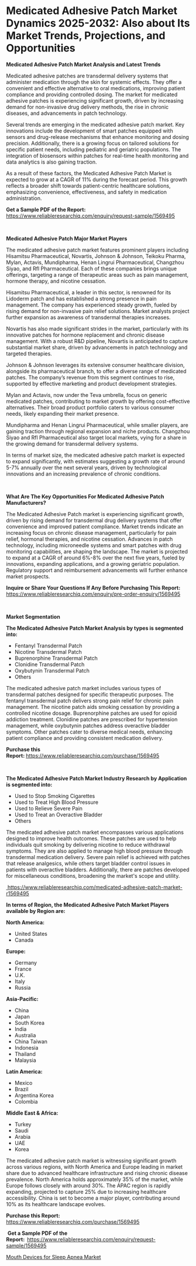 <p><h1>Medicated Adhesive Patch Market Dynamics 2025-2032: Also about Its Market Trends, Projections, and Opportunities</h1></p><p><strong>Medicated Adhesive Patch Market Analysis and Latest Trends</strong></p>
<p><p>Medicated adhesive patches are transdermal delivery systems that administer medication through the skin for systemic effects. They offer a convenient and effective alternative to oral medications, improving patient compliance and providing controlled dosing. The market for medicated adhesive patches is experiencing significant growth, driven by increasing demand for non-invasive drug delivery methods, the rise in chronic diseases, and advancements in patch technology.</p><p>Several trends are emerging in the medicated adhesive patch market. Key innovations include the development of smart patches equipped with sensors and drug-release mechanisms that enhance monitoring and dosing precision. Additionally, there is a growing focus on tailored solutions for specific patient needs, including pediatric and geriatric populations. The integration of biosensors within patches for real-time health monitoring and data analytics is also gaining traction.</p><p>As a result of these factors, the Medicated Adhesive Patch Market is expected to grow at a CAGR of 11% during the forecast period. This growth reflects a broader shift towards patient-centric healthcare solutions, emphasizing convenience, effectiveness, and safety in medication administration.</p></p>
<p><strong>Get a Sample PDF of the Report:&nbsp;</strong> <a href="https://www.reliableresearchiq.com/enquiry/request-sample/1569495?utm_campaign=2758&utm_medium=2&utm_source=Github&utm_content=ia&utm_term=25032025&utm_id=medicated-adhesive-patch">https://www.reliableresearchiq.com/enquiry/request-sample/1569495</a></p>
<p>&nbsp;</p>
<p><strong>Medicated Adhesive Patch Major Market Players</strong></p>
<p><p>The medicated adhesive patch market features prominent players including Hisamitsu Pharmaceutical, Novartis, Johnson & Johnson, Teikoku Pharma, Mylan, Actavis, Mundipharma, Henan Lingrui Pharmaceutical, Changzhou Siyao, and Rfl Pharmaceutical. Each of these companies brings unique offerings, targeting a range of therapeutic areas such as pain management, hormone therapy, and nicotine cessation.</p><p>Hisamitsu Pharmaceutical, a leader in this sector, is renowned for its Lidoderm patch and has established a strong presence in pain management. The company has experienced steady growth, fueled by rising demand for non-invasive pain relief solutions. Market analysts project further expansion as awareness of transdermal therapies increases.</p><p>Novartis has also made significant strides in the market, particularly with its innovative patches for hormone replacement and chronic disease management. With a robust R&D pipeline, Novartis is anticipated to capture substantial market share, driven by advancements in patch technology and targeted therapies.</p><p>Johnson & Johnson leverages its extensive consumer healthcare division, alongside its pharmaceutical branch, to offer a diverse range of medicated patches. The company’s revenue from this segment continues to rise, supported by effective marketing and product development strategies.</p><p>Mylan and Actavis, now under the Teva umbrella, focus on generic medicated patches, contributing to market growth by offering cost-effective alternatives. Their broad product portfolio caters to various consumer needs, likely expanding their market presence.</p><p>Mundipharma and Henan Lingrui Pharmaceutical, while smaller players, are gaining traction through regional expansion and niche products. Changzhou Siyao and Rfl Pharmaceutical also target local markets, vying for a share in the growing demand for transdermal delivery systems.</p><p>In terms of market size, the medicated adhesive patch market is expected to expand significantly, with estimates suggesting a growth rate of around 5-7% annually over the next several years, driven by technological innovations and an increasing prevalence of chronic conditions.</p></p>
<p>&nbsp;</p>
<p><strong>What Are The Key Opportunities For Medicated Adhesive Patch Manufacturers?</strong></p>
<p><p>The Medicated Adhesive Patch market is experiencing significant growth, driven by rising demand for transdermal drug delivery systems that offer convenience and improved patient compliance. Market trends indicate an increasing focus on chronic disease management, particularly for pain relief, hormonal therapies, and nicotine cessation. Advances in patch technology, including microneedle systems and smart patches with drug monitoring capabilities, are shaping the landscape. The market is projected to expand at a CAGR of around 6%-8% over the next five years, fueled by innovations, expanding applications, and a growing geriatric population. Regulatory support and reimbursement advancements will further enhance market prospects.</p></p>
<p><strong>Inquire or Share Your Questions If Any Before Purchasing This Report:</strong> <a href="https://www.reliableresearchiq.com/enquiry/pre-order-enquiry/1569495?utm_campaign=2758&utm_medium=2&utm_source=Github&utm_content=ia&utm_term=25032025&utm_id=medicated-adhesive-patch">https://www.reliableresearchiq.com/enquiry/pre-order-enquiry/1569495</a></p>
<p>&nbsp;</p>
<p><strong>Market Segmentation</strong></p>
<p><strong>The Medicated Adhesive Patch Market Analysis by types is segmented into:</strong></p>
<p><ul><li>Fentanyl Transdermal Patch</li><li>Nicotine Transdermal Patch</li><li>Buprenorphine Transdermal Patch</li><li>Clonidine Transdermal Patch</li><li>Oxybutynin Transdermal Patch</li><li>Others</li></ul></p>
<p><p>The medicated adhesive patch market includes various types of transdermal patches designed for specific therapeutic purposes. The fentanyl transdermal patch delivers strong pain relief for chronic pain management. The nicotine patch aids smoking cessation by providing a controlled nicotine dosage. Buprenorphine patches are used for opioid addiction treatment. Clonidine patches are prescribed for hypertension management, while oxybutynin patches address overactive bladder symptoms. Other patches cater to diverse medical needs, enhancing patient compliance and providing consistent medication delivery.</p></p>
<p><strong>Purchase this Report:&nbsp;</strong><a href="https://www.reliableresearchiq.com/purchase/1569495?utm_campaign=2758&utm_medium=2&utm_source=Github&utm_content=ia&utm_term=25032025&utm_id=medicated-adhesive-patch">https://www.reliableresearchiq.com/purchase/1569495</a></p>
<p>&nbsp;</p>
<p><strong>The Medicated Adhesive Patch Market Industry Research by Application is segmented into:</strong></p>
<p><ul><li>Used to Stop Smoking Cigarettes</li><li>Used to Treat High Blood Pressure</li><li>Used to Relieve Severe Pain</li><li>Used to Treat an Overactive Bladder</li><li>Others</li></ul></p>
<p><p>The medicated adhesive patch market encompasses various applications designed to improve health outcomes. These patches are used to help individuals quit smoking by delivering nicotine to reduce withdrawal symptoms. They are also applied to manage high blood pressure through transdermal medication delivery. Severe pain relief is achieved with patches that release analgesics, while others target bladder control issues in patients with overactive bladders. Additionally, there are patches developed for miscellaneous conditions, broadening the market's scope and utility.</p></p>
<p><a href="https://www.reliableresearchiq.com/medicated-adhesive-patch-market-r1569495?utm_campaign=2758&utm_medium=2&utm_source=Github&utm_content=ia&utm_term=25032025&utm_id=medicated-adhesive-patch">&nbsp;https://www.reliableresearchiq.com/medicated-adhesive-patch-market-r1569495</a></p>
<p><strong>In terms of Region, the Medicated Adhesive Patch Market Players available by Region are:</strong></p>
<p>
    <p> <strong> North America: </strong>
        <ul>
            <li>United States</li>
            <li>Canada</li>
        </ul>
        </p> 
    <p> <strong> Europe: </strong>
        <ul>
            <li>Germany</li>
            <li>France</li>
            <li>U.K.</li>
            <li>Italy</li>
            <li>Russia</li>
        </ul>
        </p> 
    <p> <strong> Asia-Pacific: </strong>
        <ul>
            <li>China</li>
            <li>Japan</li>
            <li>South Korea</li>
            <li>India</li>
            <li>Australia</li>
            <li>China Taiwan</li>
            <li>Indonesia</li>
            <li>Thailand</li>
            <li>Malaysia</li>
        </ul>
        </p> 
    <p> <strong> Latin America: </strong>
        <ul>
            <li>Mexico</li>
            <li>Brazil</li>
            <li>Argentina Korea</li>
            <li>Colombia</li>
        </ul>
        </p> 
    <p> <strong> Middle East & Africa: </strong>
        <ul>
            <li>Turkey</li>
            <li>Saudi</li>
            <li>Arabia</li>
            <li>UAE</li>
            <li>Korea</li>
        </ul>
    </p>
    </p>
<p><p>The medicated adhesive patch market is witnessing significant growth across various regions, with North America and Europe leading in market share due to advanced healthcare infrastructure and rising chronic disease prevalence. North America holds approximately 35% of the market, while Europe follows closely with around 30%. The APAC region is rapidly expanding, projected to capture 25% due to increasing healthcare accessibility. China is set to become a major player, contributing around 10% as its healthcare landscape evolves.</p></p>
<p><strong>Purchase this Report: </strong><a href="https://www.reliableresearchiq.com/purchase/1569495?utm_campaign=2758&utm_medium=2&utm_source=Github&utm_content=ia&utm_term=25032025&utm_id=medicated-adhesive-patch">https://www.reliableresearchiq.com/purchase/1569495</a></p>
<p>&nbsp;<strong>Get a Sample PDF of the Report:&nbsp;&nbsp;</strong><a href="https://www.reliableresearchiq.com/enquiry/request-sample/1569495?utm_campaign=2758&utm_medium=2&utm_source=Github&utm_content=ia&utm_term=25032025&utm_id=medicated-adhesive-patch">https://www.reliableresearchiq.com/enquiry/request-sample/1569495</a></p>
<p><strong></strong></p>
<p><p><a href="https://github.com/mharielmesa/Market-Research-Report-List-5/blob/main/mouth-devices-for-sleep-apnea-market.md?utm_campaign=2758&utm_medium=2&utm_source=Github&utm_content=ia&utm_term=25032025&utm_id=medicated-adhesive-patch">Mouth Devices for Sleep Apnea Market</a></p></p>